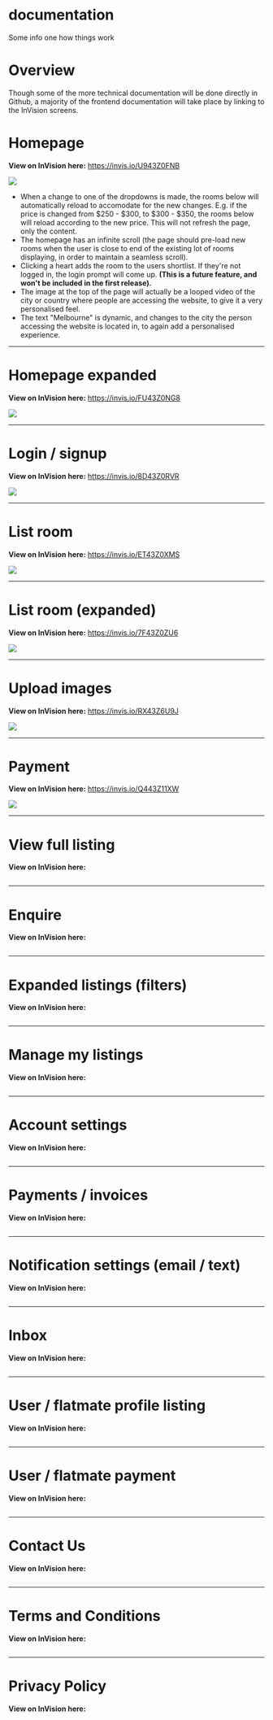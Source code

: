 # documentation
Some info one how things work

# Overview
Though some of the more technical documentation will be done directly in Github, a majority of the frontend documentation will take place by linking to the InVision screens.

# Homepage

**View on InVision here:** https://invis.io/U943Z0FNB

![](https://projects.invisionapp.com/static-signed/live-embed/26271975/100033284/2/latest/aPPMrDlEuzAUaaPG4LfUKcmklEfFlEJC4qrIflHYSJTilE2ZW8PDRkBOQlEHLuoAwG1RGNJ0qPVuIuqcAdirszaxFrAlE/1.-Home-2x.jpg)

- When a change to one of the dropdowns is made, the rooms below will automatically reload to accomodate for the new changes. E.g. if the price is changed from $250 - $300, to $300 - $350, the rooms below will reload according to the new price. This will not refresh the page, only the content.
- The homepage has an infinite scroll (the page should pre-load new rooms when the user is close to end of the existing lot of rooms displaying, in order to maintain a seamless scroll).
- Clicking a heart adds the room to the users shortlist. If they're not logged in, the login prompt will come up. **(This is a future feature, and won't be included in the first release).**
- The image at the top of the page will actually be a looped video of the city or country where people are accessing the website, to give it a very personalised feel.
- The text "Melbourne" is dynamic, and changes to the city the person accessing the website is located in, to again add a personalised experience.

---

# Homepage expanded

**View on InVision here:** https://invis.io/FU43Z0NG8

![](https://projects.invisionapp.com/static-signed/live-embed/26271975/100033368/1/latest/2BPlEiu343uepsmNExhfdlKS5RZv6wekCL4UCfnHlEkBYzta5Wdn6jxKlEvymm9ilEFDg0h2l0shJuKgCdrq4F70kglE/1.-Home-expanded-2x.jpg)

---

# Login / signup

**View on InVision here:** https://invis.io/8D43Z0RVR

![](https://projects.invisionapp.com/static-signed/live-embed/26271975/100033440/1/latest/NvfQymX9PJp5p7ms3ymmPcRrklswC0MlEJNgKMIaqCcRPOleDG8uprIKiwimNmPij82pWm3D7AZOIEGkcr4fUglE/Login-2x.jpg)

---

# List room

**View on InVision here:** https://invis.io/ET43Z0XMS

![](https://projects.invisionapp.com/static-signed/live-embed/26271975/100033518/1/latest/FwK6wVgFDXTlEY8dQcpxjNziycsCVglEbereZzRSRQ2bnVuoG1wxk1a61AQ2UClE7yZlIxNIsyuMIF7fo05VzK97glE/list-2x.jpg)

---

# List room (expanded)

**View on InVision here:** https://invis.io/7F43Z0ZU6

![](https://projects.invisionapp.com/static-signed/live-embed/26271975/100033515/1/latest/jzE8k7Rf3B00VQlEAFK4XiEzFRG3AbpWXTWyO9IFydznGB92YJEfAWbzB6OjlbiK132Bj3lEzbeDh4FEGkf3uTOwlE/list-expanded-2x.jpg)

---

# Upload images

**View on InVision here:** https://invis.io/RX43Z6U9J

![](https://projects.invisionapp.com/static-signed/live-embed/26271975/100039581/1/latest/lEZcmtj6JjVjc7fBxQn0mbqRGWcbii5HfQSlEQbsh7b3d0YIo4bmlEFp9rACXtRlEW8AFImlEKlEGmT0sai5kIWRKH0AlE/Images-2x.jpg)

---

# Payment

**View on InVision here:** https://invis.io/Q443Z11XW

![](https://projects.invisionapp.com/static-signed/live-embed/26271975/100033517/1/latest/ZGZnhzVKhccBzLlSDlmdvBbVzPNsmwvAPWMiLDIT78jkHhBUt8iv8BHlEXrxzj8qDbA9Swx2XK0qIcVelTo1U8wlE/payment-2x.jpg)

---

# View full listing

**View on InVision here:**

![]()

---

# Enquire

**View on InVision here:**

![]()

---

# Expanded listings (filters)

**View on InVision here:**

![]()

---

# Manage my listings

**View on InVision here:**

![]()

---

# Account settings

**View on InVision here:**

![]()

---

# Payments / invoices

**View on InVision here:**

![]()

---

# Notification settings (email / text)

**View on InVision here:**

![]()

---

# Inbox

**View on InVision here:**

![]()

---

# User / flatmate profile listing

**View on InVision here:**

![]()

---

# User / flatmate payment

**View on InVision here:**

![]()

---

# Contact Us

**View on InVision here:**

![]()

---

# Terms and Conditions

**View on InVision here:**

![]()

---

# Privacy Policy

**View on InVision here:**

![]()
